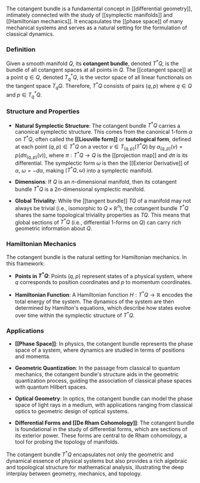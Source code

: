 The cotangent bundle is a fundamental concept in [[differential geometry]], intimately connected with the study of [[symplectic manifolds]] and [[Hamiltonian mechanics]]. It encapsulates the [[phase space]] of many mechanical systems and serves as a natural setting for the formulation of classical dynamics.

### Definition

Given a smooth manifold $Q$, its **cotangent bundle**, denoted $T^*Q$, is the bundle of all cotangent spaces at all points in $Q$. The [[cotangent space]] at a point $q \in Q$, denoted $T^*_qQ$, is the vector space of all linear functionals on the tangent space $T_qQ$. Therefore, $T^*Q$ consists of pairs $(q, p)$ where $q \in Q$ and $p \in T^*_qQ$.

### Structure and Properties

- **Natural Symplectic Structure**: The cotangent bundle $T^*Q$ carries a canonical symplectic structure. This comes from the canonical 1-form $\alpha$ on $T^*Q$, often called the **[[Liouville form]]** or **tautological form**, defined at each point $(q, p) \in T^*Q$ on a vector $v \in T_{(q,p)}(T^*Q)$ by $\alpha_{(q,p)}(v) = p(d\pi_{(q,p)}(v))$, where $\pi: T^*Q \to Q$ is the [[projection map]] and $d\pi$ is its differential. The symplectic form $\omega$ is then the [[Exterior Derivative]] of $\alpha$, $\omega = -d\alpha$, making $(T^*Q, \omega)$ into a symplectic manifold.

- **Dimensions**: If $Q$ is an $n$-dimensional manifold, then its cotangent bundle $T^*Q$ is a $2n$-dimensional symplectic manifold.

- **Global Triviality**: While the [[tangent bundle]] $TQ$ of a manifold may not always be trivial (i.e., isomorphic to $Q \times \mathbb{R}^n$), the cotangent bundle $T^*Q$ shares the same topological triviality properties as $TQ$. This means that global sections of $T^*Q$ (i.e., differential 1-forms on $Q$) can carry rich geometric information about $Q$.

### Hamiltonian Mechanics

The cotangent bundle is the natural setting for Hamiltonian mechanics. In this framework:

- **Points in $T^*Q$**: Points $(q,p)$ represent states of a physical system, where $q$ corresponds to position coordinates and $p$ to momentum coordinates.

- **Hamiltonian Function**: A Hamiltonian function $H: T^*Q \to \mathbb{R}$ encodes the total energy of the system. The dynamics of the system are then determined by Hamilton's equations, which describe how states evolve over time within the symplectic structure of $T^*Q$.

### Applications

- **[[Phase Space]]**: In physics, the cotangent bundle represents the phase space of a system, where dynamics are studied in terms of positions and momenta.

- **Geometric Quantization**: In the passage from classical to quantum mechanics, the cotangent bundle's structure aids in the geometric quantization process, guiding the association of classical phase spaces with quantum Hilbert spaces.

- **Optical Geometry**: In optics, the cotangent bundle can model the phase space of light rays in a medium, with applications ranging from classical optics to geometric design of optical systems.

- **Differential Forms and [[De Rham Cohomology]]**: The cotangent bundle is foundational in the study of differential forms, which are sections of its exterior power. These forms are central to de Rham cohomology, a tool for probing the topology of manifolds.

The cotangent bundle $T^*Q$ encapsulates not only the geometric and dynamical essence of physical systems but also provides a rich algebraic and topological structure for mathematical analysis, illustrating the deep interplay between geometry, mechanics, and topology.